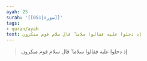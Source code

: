 ```yaml
---
ayah: 25
surah: '[[051|سورة]]'
tags:
- quran/ayah
text: إذ دخلوا عليه فقالوا سلاما ۖ قال سلام قوم منكرون
---
```

> إذ دخلوا عليه فقالوا سلاما ۖ قال سلام قوم منكرون
